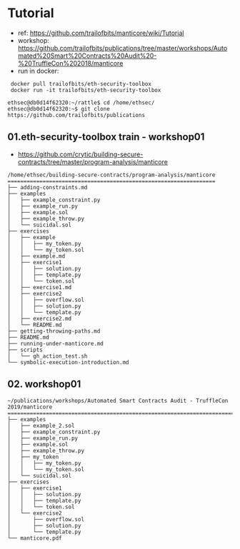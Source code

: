 # Tutorial

* ref: https://github.com/trailofbits/manticore/wiki/Tutorial
* workshop: https://github.com/trailofbits/publications/tree/master/workshops/Automated%20Smart%20Contracts%20Audit%20-%20TruffleCon%202018/manticore
* run in docker:

```
 docker pull trailofbits/eth-security-toolbox
 docker run -it trailofbits/eth-security-toolbox

ethsec@db0d14f62320:~/rattle$ cd /home/ethsec/
ethsec@db0d14f62320:~$ git clone https://github.com/trailofbits/publications

```

## 01.eth-security-toolbox train  - workshop01

* https://github.com/crytic/building-secure-contracts/tree/master/program-analysis/manticore

```
/home/ethsec/building-secure-contracts/program-analysis/manticore
=================================================================
├── adding-constraints.md
├── examples
│   ├── example_constraint.py
│   ├── example_run.py
│   ├── example.sol
│   ├── example_throw.py
│   └── suicidal.sol
├── exercises
│   ├── example
│   │   ├── my_token.py
│   │   └── my_token.sol
│   ├── example.md
│   ├── exercise1
│   │   ├── solution.py
│   │   ├── template.py
│   │   └── token.sol
│   ├── exercise1.md
│   ├── exercise2
│   │   ├── overflow.sol
│   │   ├── solution.py
│   │   └── template.py
│   ├── exercise2.md
│   └── README.md
├── getting-throwing-paths.md
├── README.md
├── running-under-manticore.md
├── scripts
│   └── gh_action_test.sh
└── symbolic-execution-introduction.md
```

## 02.   workshop01

```
~/publications/workshops/Automated Smart Contracts Audit - TruffleCon 2019/manticore
=====================================================================================
├── examples
│   ├── example_2.sol
│   ├── example_constraint.py
│   ├── example_run.py
│   ├── example.sol
│   ├── example_throw.py
│   ├── my_token
│   │   ├── my_token.py
│   │   └── my_token.sol
│   └── suicidal.sol
├── exercises
│   ├── exercise1
│   │   ├── solution.py
│   │   ├── template.py
│   │   └── token.sol
│   └── exercise2
│       ├── overflow.sol
│       ├── solution.py
│       └── template.py
└── manticore.pdf
```